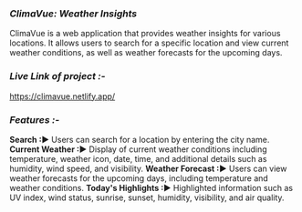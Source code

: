 ### **_ClimaVue: Weather Insights_**
ClimaVue is a web application that provides weather insights for various locations. It allows users to search for a specific location and view current weather conditions, as well as weather forecasts for the upcoming days.

### **_Live Link of project :-_**
https://climavue.netlify.app/

### **_Features :-_**
**Search :►** Users can search for a location by entering the city name.
**Current Weather :►** Display of current weather conditions including temperature, weather icon, date, time, and additional details such as humidity, wind speed, and visibility.
**Weather Forecast :►** Users can view weather forecasts for the upcoming days, including temperature and weather conditions.
**Today's Highlights :►** Highlighted information such as UV index, wind status, sunrise, sunset, humidity, visibility, and air quality.

